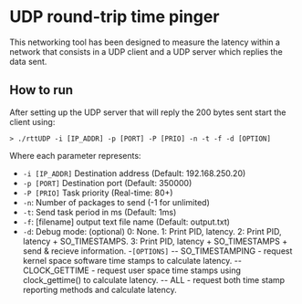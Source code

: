 # UDP round-trip time pinger
This networking tool has been designed to measure the latency within a network that consists in a UDP client and a UDP server which replies the data sent.

## How to run
After setting up the UDP server that will reply the 200 bytes sent start the client using:

```shell
> ./rttUDP -i [IP_ADDR] -p [PORT] -P [PRIO] -n -t -f -d [OPTION]
```
Where each parameter represents:
- `-i [IP_ADDR]` Destination address (Default: 192.168.250.20)
- `-p [PORT]` Destination port (Default: 350000)
- `-P [PRIO]` Task priority (Real-time: 80+)
- `-n`: Number of packages to send (-1 for unlimited)
- `-t`: Send task period in ms (Default: 1ms)
- `-f`: [filename] output text file name (Default: output.txt)
- `-d`: Debug mode: (optional)
  	0: None.
	1: Print PID, latency.
  	2: Print PID, latency + SO_TIMESTAMPS.
  	3: Print PID, latency + SO_TIMESTAMPS + send & recieve information.
-`[OPTIONS]`
-- SO_TIMESTAMPING - request kernel space software time stamps to calculate latency.
-- CLOCK_GETTIME - request user space time stamps using clock_gettime() to calculate latency.
-- ALL - request both time stamp reporting methods and calculate latency.
      
